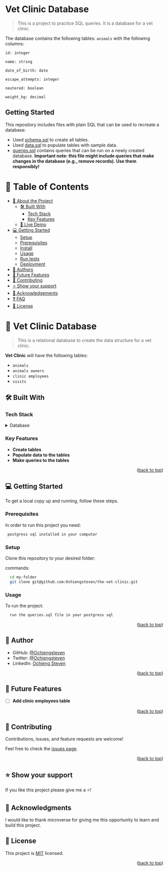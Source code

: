 # Vet Clinic Database

> This is a project to practice SQL queries. It is a database for a vet clinic.

The database contains the following tables:
`animals` with the following columns:
```
id: integer

name: string

date_of_birth: date

escape_attempts: integer

neutered: boolean

weight_kg: decimal
```

## Getting Started

This repository includes files with plain SQL that can be used to recreate a database:

- Used [schema.sql](./schema.sql) to create all tables.
- Used [data.sql](./data.sql) to populate tables with sample data.
- [queries.sql](./queries.sql) contains queries that can be run on a newly created database. **Important note: this file might include queries that make changes in the database (e.g., remove records). Use them responsibly!**

<a name="readme-top"></a>

<!--
HOW TO USE:
This is an example of how you may give instructions on setting up your project locally.

Modify this file to match your project and remove sections that don't apply.

REQUIRED SECTIONS:
- Table of Contents
- About the Project
  - Built With
  - Live Demo
- Getting Started
- Authors
- Future Features
- Contributing
- Show your support
- Acknowledgements
- License

After you're finished please remove all the comments and instructions!
-->


<!-- TABLE OF CONTENTS -->

# 📗 Table of Contents

- [📖 About the Project](#about-project)
  - [🛠 Built With](#built-with)
    - [Tech Stack](#tech-stack)
    - [Key Features](#key-features)
  - [🚀 Live Demo](#live-demo)
- [💻 Getting Started](#getting-started)
  - [Setup](#setup)
  - [Prerequisites](#prerequisites)
  - [Install](#install)
  - [Usage](#usage)
  - [Run tests](#run-tests)
  - [Deployment](#triangular_flag_on_post-deployment)
- [👥 Authors](#authors)
- [🔭 Future Features](#future-features)
- [🤝 Contributing](#contributing)
- [⭐️ Show your support](#support)
- [🙏 Acknowledgements](#acknowledgements)
- [❓ FAQ](#faq)
- [📝 License](#license)

<!-- PROJECT DESCRIPTION -->

# 📖 Vet Clinic Database <a name="about-project"></a>

> This is a relational database to create the data structure for a vet clinic.

**Vet Clinic** will have the following tables:
<!-- create a markdown list -->
- `animals`
- `animals owners`
- `clinic employees`
- `visits`


## 🛠 Built With <a name="built-with"></a>

### Tech Stack <a name="tech-stack"></a>


<details>
<summary>Database</summary>
  <ul>
    <li><a href="https://www.postgresql.org/">PostgreSQL</a></li>
  </ul>
</details>

<!-- Features -->

### Key Features <a name="key-features"></a>

- **Create tables**
- **Populate data to the tables**
- **Make queries to the tables**

<p align="right">(<a href="#readme-top">back to top</a>)</p>

<!-- GETTING STARTED -->

## 💻 Getting Started <a name="getting-started"></a>

To get a local copy up and running, follow these steps.

### Prerequisites

In order to run this project you need:

```sh
 postgress sql installed in your computer
```


### Setup

Clone this repository to your desired folder:


commands:

```sh
  cd my-folder
  git clone git@github.com:Ochiengsteven/the-vet-clinic.git
```


### Usage

To run the project:

```sh
  run the queries.sql file in your postgress sql
```



<p align="right">(<a href="#readme-top">back to top</a>)</p>

<!-- AUTHORS -->

## 👥 Author <a name="authors"></a>

- GitHub: [@Ochiengsteven](https://github.com/Ochiengsteven)
- Twitter: [@Ochiengsteven](https://twitter.com/legringo_madd)
- LinkedIn: [Ochieng Steven](https://www.linkedin.com/in/steven-ochieng-a43125179/)

<p align="right">(<a href="#readme-top">back to top</a>)</p>

<!-- FUTURE FEATURES -->

## 🔭 Future Features <a name="future-features"></a>

- [ ] **Add clinic employees table**

<p align="right">(<a href="#readme-top">back to top</a>)</p>

<!-- CONTRIBUTING -->

## 🤝 Contributing <a name="contributing"></a>

Contributions, issues, and feature requests are welcome!

Feel free to check the [issues page](../../issues/).

<p align="right">(<a href="#readme-top">back to top</a>)</p>

<!-- SUPPORT -->

## ⭐️ Show your support <a name="support"></a>

If you like this project please give me a ⭐️!


<!-- ACKNOWLEDGEMENTS -->

## 🙏 Acknowledgments <a name="acknowledgements"></a>

I would like to thank microverse for giving me this opportunity to learn and build this project.

<!-- LICENSE -->

## 📝 License <a name="license"></a>

This project is [MIT](https://github.com/Ochiengsteven/the-vet-clinic/blob/create-animimals-table/LICENSE.md) licensed.

<p align="right">(<a href="#readme-top">back to top</a>)</p>